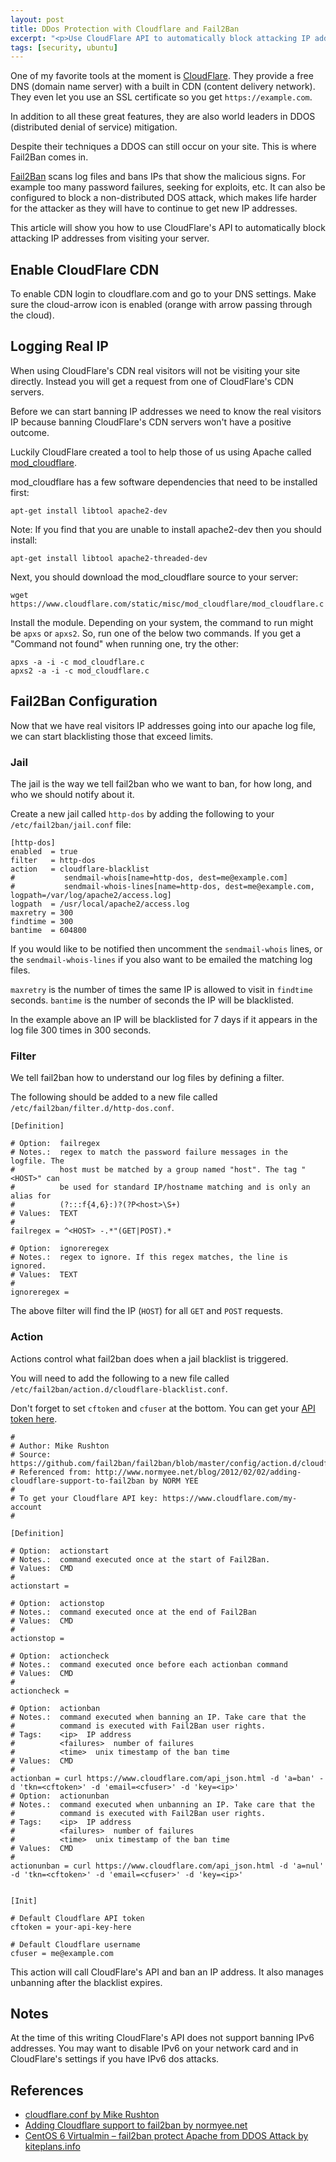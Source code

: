 ```yaml
---
layout: post
title: DDos Protection with Cloudflare and Fail2Ban
excerpt: "<p>Use CloudFlare API to automatically block attacking IP addresses from visiting your server.</p>"
tags: [security, ubuntu]
---
```


One of my favorite tools at the moment is <a href="https://www.cloudflare.com/">CloudFlare</a>.  They provide a free DNS (domain name server) with a built in CDN (content delivery network).  They even let you use an SSL certificate so you get `https://example.com`.

In addition to all these great features, they are also world leaders in DDOS (distributed denial of service) mitigation.
 
Despite their techniques a DDOS can still occur on your site.  This is where Fail2Ban comes in.  

<a href="http://www.fail2ban.org/">Fail2Ban</a> scans log files and bans IPs that show the malicious signs.  For example too many password failures, seeking for exploits, etc.  It can also be configured to block a non-distributed DOS attack, which makes life harder for the attacker as they will have to continue to get new IP addresses.

This article will show you how to use CloudFlare's API to automatically block attacking IP addresses from visiting your server.  


## Enable CloudFlare CDN

To enable CDN login to cloudflare.com and go to your DNS settings.  Make sure the cloud-arrow icon is enabled (orange with arrow passing through the cloud).


## Logging Real IP

When using CloudFlare's CDN real visitors will not be visiting your site directly.  Instead you will get a request from one of CloudFlare's CDN servers.

Before we can start banning IP addresses we need to know the real visitors IP because banning CloudFlare's CDN servers won't have a positive outcome. 

Luckily CloudFlare created a tool to help those of us using Apache called <a href="https://www.cloudflare.com/resources-downloads#mod_cloudflare">mod_cloudflare</a>.

mod_cloudflare has a few software dependencies that need to be installed first:

```
apt-get install libtool apache2-dev
```

Note: If you find that you are unable to install apache2-dev then you should install:

```
apt-get install libtool apache2-threaded-dev
```

Next, you should download the mod_cloudflare source to your server:

```
wget https://www.cloudflare.com/static/misc/mod_cloudflare/mod_cloudflare.c
```

Install the module. Depending on your system, the command to run might be `apxs` or `apxs2`. So, run one of the below two commands. If you get a "Command not found" when running one, try the other:

```
apxs -a -i -c mod_cloudflare.c
apxs2 -a -i -c mod_cloudflare.c
```


## Fail2Ban Configuration

Now that we have real visitors IP addresses going into our apache log file, we can start blacklisting those that exceed limits.
 

### Jail

The jail is the way we tell fail2ban who we want to ban, for how long, and who we should notify about it.

Create a new jail called `http-dos` by adding the following to your `/etc/fail2ban/jail.conf` file:

```
[http-dos]
enabled  = true
filter   = http-dos
action   = cloudflare-blacklist
#           sendmail-whois[name=http-dos, dest=me@example.com]
#           sendmail-whois-lines[name=http-dos, dest=me@example.com, logpath=/var/log/apache2/access.log]
logpath  = /usr/local/apache2/access.log
maxretry = 300
findtime = 300
bantime  = 604800
```

If you would like to be notified then uncomment the `sendmail-whois` lines, or the `sendmail-whois-lines` if you also want to be emailed the matching log files.

`maxretry` is the number of times the same IP is allowed to visit in `findtime` seconds.  `bantime` is the number of seconds the IP will be blacklisted.
   
In the example above an IP will be blacklisted for 7 days if it appears in the log file 300 times in 300 seconds.


### Filter

We tell fail2ban how to understand our log files by defining a filter. 

The following should be added to a new file called `/etc/fail2ban/filter.d/http-dos.conf`.

```
[Definition]
 
# Option:  failregex
# Notes.:  regex to match the password failure messages in the logfile. The
#          host must be matched by a group named "host". The tag "<HOST>" can
#          be used for standard IP/hostname matching and is only an alias for
#          (?:::f{4,6}:)?(?P<host>\S+)
# Values:  TEXT
#
failregex = ^<HOST> -.*"(GET|POST).*
 
# Option:  ignoreregex
# Notes.:  regex to ignore. If this regex matches, the line is ignored.
# Values:  TEXT
#
ignoreregex =
```

The above filter will find the IP (`HOST`) for all `GET` and `POST` requests.


### Action

Actions control what fail2ban does when a jail blacklist is triggered.

You will need to add the following to a new file called `/etc/fail2ban/action.d/cloudflare-blacklist.conf`.

Don't forget to set `cftoken` and `cfuser` at the bottom.  You can get your <a href="https://www.cloudflare.com/my-account">API token here</a>.

```
#
# Author: Mike Rushton
# Source: https://github.com/fail2ban/fail2ban/blob/master/config/action.d/cloudflare.conf
# Referenced from: http://www.normyee.net/blog/2012/02/02/adding-cloudflare-support-to-fail2ban by NORM YEE
#
# To get your Cloudflare API key: https://www.cloudflare.com/my-account
#

[Definition]

# Option:  actionstart
# Notes.:  command executed once at the start of Fail2Ban.
# Values:  CMD
#
actionstart =

# Option:  actionstop
# Notes.:  command executed once at the end of Fail2Ban
# Values:  CMD
#
actionstop =

# Option:  actioncheck
# Notes.:  command executed once before each actionban command
# Values:  CMD
#
actioncheck =

# Option:  actionban
# Notes.:  command executed when banning an IP. Take care that the
#          command is executed with Fail2Ban user rights.
# Tags:    <ip>  IP address
#          <failures>  number of failures
#          <time>  unix timestamp of the ban time
# Values:  CMD
#
actionban = curl https://www.cloudflare.com/api_json.html -d 'a=ban' -d 'tkn=<cftoken>' -d 'email=<cfuser>' -d 'key=<ip>'
# Option:  actionunban
# Notes.:  command executed when unbanning an IP. Take care that the
#          command is executed with Fail2Ban user rights.
# Tags:    <ip>  IP address
#          <failures>  number of failures
#          <time>  unix timestamp of the ban time
# Values:  CMD
#
actionunban = curl https://www.cloudflare.com/api_json.html -d 'a=nul' -d 'tkn=<cftoken>' -d 'email=<cfuser>' -d 'key=<ip>'


[Init]

# Default Cloudflare API token
cftoken = your-api-key-here

# Default Cloudflare username
cfuser = me@example.com
```

This action will call CloudFlare's API and ban an IP address.  It also manages unbanning after the blacklist expires.


## Notes

At the time of this writing CloudFlare's API does not support banning IPv6 addresses.  You may want to disable IPv6 on your network card and in CloudFlare's settings if you have IPv6 dos attacks.


## References

* <a href="https://github.com/fail2ban/fail2ban/blob/master/config/action.d/cloudflare.conf">cloudflare.conf by Mike Rushton</a>
* <a href="http://www.normyee.net/blog/2012/02/02/adding-cloudflare-support-to-fail2ban">Adding Cloudflare support to fail2ban by normyee.net</a>
* <a href="http://kiteplans.info/2013/03/18/centos-virtualminfail2ban-protect-apache-from-ddos-attack/">CentOS 6 Virtualmin – fail2ban protect Apache from DDOS Attack by kiteplans.info</a> 

